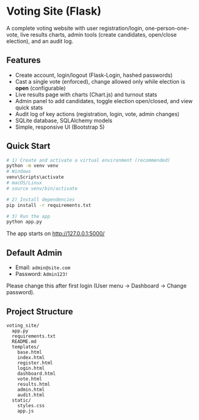# Voting Site (Flask)

A complete voting website with user registration/login, one-person-one-vote, live results charts,
admin tools (create candidates, open/close election), and an audit log.

## Features
- Create account, login/logout (Flask-Login, hashed passwords)
- Cast a single vote (enforced), change allowed only while election is **open** (configurable)
- Live results page with charts (Chart.js) and turnout stats
- Admin panel to add candidates, toggle election open/closed, and view quick stats
- Audit log of key actions (registration, login, vote, admin changes)
- SQLite database, SQLAlchemy models
- Simple, responsive UI (Bootstrap 5)

## Quick Start

```bash
# 1) Create and activate a virtual environment (recommended)
python -m venv venv
# Windows
venv\Scripts\activate
# macOS/Linux
# source venv/bin/activate

# 2) Install dependencies
pip install -r requirements.txt

# 3) Run the app
python app.py
```

The app starts on http://127.0.0.1:5000/

## Default Admin
- Email: `admin@site.com`
- Password: `Admin123!`

Please change this after first login (User menu → Dashboard → Change password).

## Project Structure
```
voting_site/
  app.py
  requirements.txt
  README.md
  templates/
    base.html
    index.html
    register.html
    login.html
    dashboard.html
    vote.html
    results.html
    admin.html
    audit.html
  static/
    styles.css
    app.js
```
